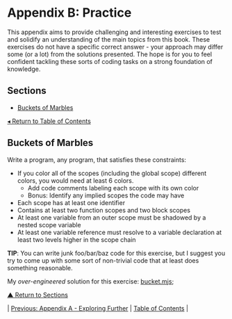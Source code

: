 # Appendix B: Practice
This appendix aims to provide challenging and interesting exercises to test and solidify an understanding of the main topics from this book. These exercises do not have a specific correct answer - your approach may differ some (or a lot) from the solutions presented. The hope is for you to feel confident tackling these sorts of coding tasks on a strong foundation of knowledge.

## Sections
* [Buckets of Marbles](#buckets-of-marbles)

[◂ Return to Table of Contents](../README.md)

## Buckets of Marbles
Write a program, any program, that satisfies these constraints:
* If you color all of the scopes (including the global scope) different colors, you would need at least 6 colors.
  * Add code comments labeling each scope with its own color
  * Bonus: Identify any implied scopes the code may have
* Each scope has at least one identifier
* Contains at least two function scopes and two block scopes
* At least one variable from an outer scope must be shadowed by a nested scope variable
* At least one variable reference must resolve to a variable declaration at least two levels higher in the scope chain

**TIP**: You can write junk foo/bar/baz code for this exercise, but I suggest you try to come up with some sort of non-trivial code that at least does something reasonable.

My _over-engineered_ solution for this exercise: [bucket.mjs](./bucket.mjs);

[▲ Return to Sections](#sections)

| [Previous: Appendix A - Exploring Further](../appendixA/README.md) | [Table of Contents](../README.md#table-of-contents) |
